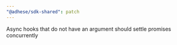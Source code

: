 ```yaml
---
"@adhese/sdk-shared": patch
---
```


Async hooks that do not have an argument should settle promises concurrently
